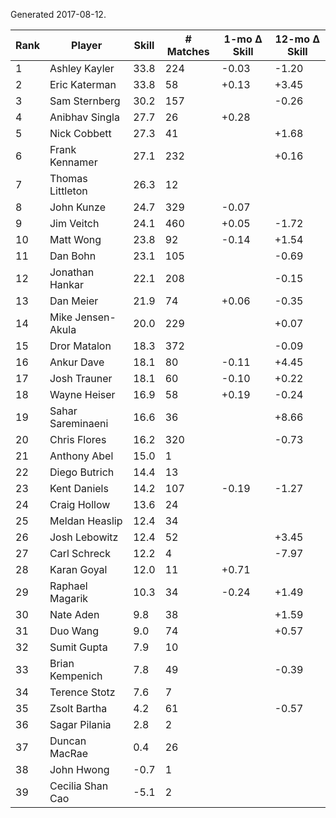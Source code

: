 Generated 2017-08-12.

| Rank | Player            | Skill | # Matches | 1-mo Δ Skill | 12-mo Δ Skill |
|------|-------------------|-------|-----------|--------------|---------------|
|    1 | Ashley Kayler     |  33.8 |       224 |        -0.03 |         -1.20 |
|    2 | Eric Katerman     |  33.8 |        58 |        +0.13 |         +3.45 |
|    3 | Sam Sternberg     |  30.2 |       157 |              |         -0.26 |
|    4 | Anibhav Singla    |  27.7 |        26 |        +0.28 |               |
|    5 | Nick Cobbett      |  27.3 |        41 |              |         +1.68 |
|    6 | Frank Kennamer    |  27.1 |       232 |              |         +0.16 |
|    7 | Thomas Littleton  |  26.3 |        12 |              |               |
|    8 | John Kunze        |  24.7 |       329 |        -0.07 |               |
|    9 | Jim Veitch        |  24.1 |       460 |        +0.05 |         -1.72 |
|   10 | Matt Wong         |  23.8 |        92 |        -0.14 |         +1.54 |
|   11 | Dan Bohn          |  23.1 |       105 |              |         -0.69 |
|   12 | Jonathan Hankar   |  22.1 |       208 |              |         -0.15 |
|   13 | Dan Meier         |  21.9 |        74 |        +0.06 |         -0.35 |
|   14 | Mike Jensen-Akula |  20.0 |       229 |              |         +0.07 |
|   15 | Dror Matalon      |  18.3 |       372 |              |         -0.09 |
|   16 | Ankur Dave        |  18.1 |        80 |        -0.11 |         +4.45 |
|   17 | Josh Trauner      |  18.1 |        60 |        -0.10 |         +0.22 |
|   18 | Wayne Heiser      |  16.9 |        58 |        +0.19 |         -0.24 |
|   19 | Sahar Sareminaeni |  16.6 |        36 |              |         +8.66 |
|   20 | Chris Flores      |  16.2 |       320 |              |         -0.73 |
|   21 | Anthony Abel      |  15.0 |         1 |              |               |
|   22 | Diego Butrich     |  14.4 |        13 |              |               |
|   23 | Kent Daniels      |  14.2 |       107 |        -0.19 |         -1.27 |
|   24 | Craig Hollow      |  13.6 |        24 |              |               |
|   25 | Meldan Heaslip    |  12.4 |        34 |              |               |
|   26 | Josh Lebowitz     |  12.4 |        52 |              |         +3.45 |
|   27 | Carl Schreck      |  12.2 |         4 |              |         -7.97 |
|   28 | Karan Goyal       |  12.0 |        11 |        +0.71 |               |
|   29 | Raphael Magarik   |  10.3 |        34 |        -0.24 |         +1.49 |
|   30 | Nate Aden         |   9.8 |        38 |              |         +1.59 |
|   31 | Duo Wang          |   9.0 |        74 |              |         +0.57 |
|   32 | Sumit Gupta       |   7.9 |        10 |              |               |
|   33 | Brian Kempenich   |   7.8 |        49 |              |         -0.39 |
|   34 | Terence Stotz     |   7.6 |         7 |              |               |
|   35 | Zsolt Bartha      |   4.2 |        61 |              |         -0.57 |
|   36 | Sagar Pilania     |   2.8 |         2 |              |               |
|   37 | Duncan MacRae     |   0.4 |        26 |              |               |
|   38 | John Hwong        |  -0.7 |         1 |              |               |
|   39 | Cecilia Shan Cao  |  -5.1 |         2 |              |               |